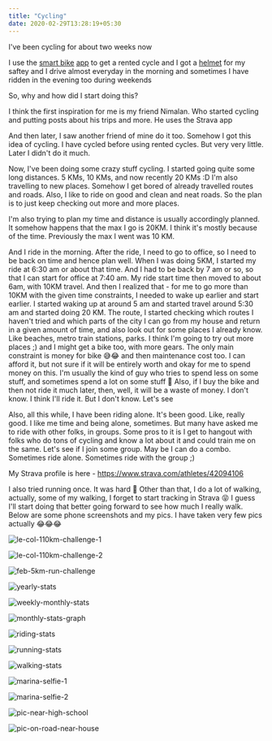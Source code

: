 ```yaml
---
title: "Cycling"
date: 2020-02-29T13:28:19+05:30
---
```


I've been cycling for about two weeks now

I use the [smart bike](https://www.smartbikemobility.com/en/delhi/smartbike-landing-page/) [app](https://play.google.com/store/apps/details?id=net.nextbike.smartbike) to get a rented cycle and I got a [helmet](https://www.decathlon.in/p/8328686_mountain-bike-helmet-500-black.html) for my saftey and I drive almost everyday in the morning and sometimes I have ridden in the evening too during weekends

So, why and how did I start doing this?

I think the first inspiration for me is my friend Nimalan. Who started cycling and putting posts about his trips and more. He uses the Strava app

And then later, I saw another friend of mine do it too. Somehow I got this idea of cycling. I have cycled before using rented cycles. But very very little. Later I didn't do it much. 

Now, I've been doing some crazy stuff cycling. I started going quite some long distances. 5 KMs, 10 KMs, and now recently 20 KMs :D I'm also travelling to new places. Somehow I get bored of already travelled routes and roads. Also, I like to ride on good and clean and neat roads. So the plan is to just keep checking out more and more places. 

I'm also trying to plan my time and distance is usually accordingly planned. It somehow happens that the max I go is 20KM. I think it's mostly because of the time. Previously the max I went was 10 KM. 

And I ride in the morning. After the ride, I need to go to office, so I need to be back on time and hence plan well. When I was doing 5KM, I started my ride at 6:30 am or about that time. And I had to be back by 7 am or so, so that I can start for office at 7:40 am. My ride start time then moved to about 6am, with 10KM travel. And then I realized that - for me to go more than 10KM with the given time constraints, I needed to wake up earlier and start earlier. I started waking up at around 5 am and started travel around 5:30 am and started doing 20 KM. The route, I started checking which routes I haven't tried and which parts of the city I can go from my house and return in a given amount of time, and also look out for some places I already know. Like beaches, metro train stations, parks. I think I'm going to try out more places ;) and I might get a bike too, with more gears. The only main constraint is money for bike 😅😂 and then maintenance cost too. I can afford it, but not sure if it will be entirely worth and okay for me to spend money on this. I'm usually the kind of guy who tries to spend less on some stuff, and sometimes spend a lot on some stuff 🤣 Also, if I buy the bike and then not ride it much later, then, well, it will be a waste of money. I don't know. I think I'll ride it. But I don't know. Let's see

Also, all this while, I have been riding alone. It's been good. Like, really good. I like me time and being alone, sometimes. But many have asked me to ride with other folks, in groups. Some pros to it is I get to hangout with folks who do tons of cycling and know a lot about it and could train me on the same. Let's see if I join some group. May be I can do a combo. Sometimes ride alone. Sometimes ride with the group ;)

My Strava profile is here - https://www.strava.com/athletes/42094106

I also tried running once. It was hard 🙈 Other than that, I do a lot of walking, actually, some
of my walking, I forget to start tracking in Strava 😝 I guess I'll start doing that better
going forward to see how much I really walk. Below are some phone screenshots and my pics. I have taken
very few pics actually 😂😂😂

![le-col-110km-challenge-1](/blog/img/cycling/le-col-110km-challenge-1.png "le-col-110km-challenge-1")

![le-col-110km-challenge-2](/blog/img/cycling/le-col-110km-challenge-2.png "le-col-110km-challenge-2")

![feb-5km-run-challenge](/blog/img/cycling/feb-5km-run-challenge.png "feb-5km-run-challenge")

![yearly-stats](/blog/img/cycling/yearly-stats.png "yearly-stats")

![weekly-monthly-stats](/blog/img/cycling/weekly-monthly-stats.png "weekly-monthly-stats")

![monthly-stats-graph](/blog/img/cycling/monthly-stats-graph.png "monthly-stats-graph")

![riding-stats](/blog/img/cycling/riding-stats.png "riding-stats")

![running-stats](/blog/img/cycling/running-stats.png "running-stats")

![walking-stats](/blog/img/cycling/walking-stats.png "walking-stats")

![marina-selfie-1](/blog/img/cycling/marina-selfie-1.jpg "marina-selfie-1")

![marina-selfie-2](/blog/img/cycling/marina-selfie-2.jpg "marina-selfie-2")

![pic-near-high-school](/blog/img/cycling/pic-near-high-school.jpg "pic-near-high-school")

![pic-on-road-near-house](/blog/img/cycling/pic-on-road-near-house.jpg "pic-on-road-near-house")


